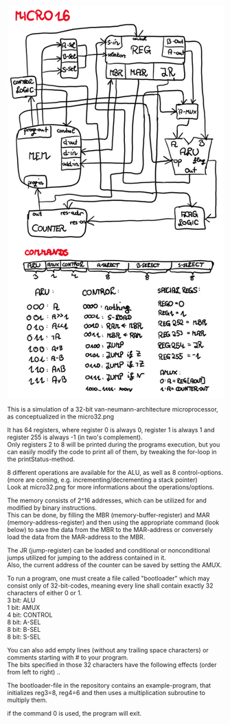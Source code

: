 ![micro32conceptual](micro32.png)  

This is a simulation of a 32-bit van-neumann-architecture microprocessor, as conceptualized in the micro32.png

It has 64 registers, where register 0 is always 0, register 1 is always 1 and register 255 is always -1 (in two's complement).  
Only registers 2 to 8 will be printed during the programs execution, but you can easily modify the code to print all of them, by tweaking the for-loop in the printStatus-method.

8 different operations are available for the ALU, as well as 8 control-options. (more are coming, e.g. incrementing/decrementing a stack pointer)  
Look at micro32.png for more informations about the operations/options.

The memory consists of 2^16 addresses, which can be utilized for and modified by binary instructions.  
This can be done, by filling the MBR (memory-buffer-register) and MAR (memory-address-register) and then using the appropriate command (look below) to save the data from the MBR to the MAR-address or conversely load the data from the MAR-address to the MBR.

The JR (jump-register) can be loaded and conditional or nonconditional jumps utilized for jumping to the address contained in it.  
Also, the current address of the counter can be saved by setting the AMUX. 

To run a program, one must create a file called "bootloader" which may consist only of 32-bit-codes, meaning every line shall contain exactly 32 characters of either 0 or 1.  
3 bit: ALU   
1 bit: AMUX  
4 bit: CONTROL   
8 bit: A-SEL   
8 bit: B-SEL  
8 bit: S-SEL

You can also add empty lines (without any trailing space characters) or comments starting with # to your program.   
The bits specified in those 32 characters have the following effects (order from left to right) ..  
  
The bootloader-file in the repository contains an example-program, that initializes reg3=8, reg4=6 and then uses a multiplication subroutine to multiply them.   

if the command 0 is used, the program will exit.
